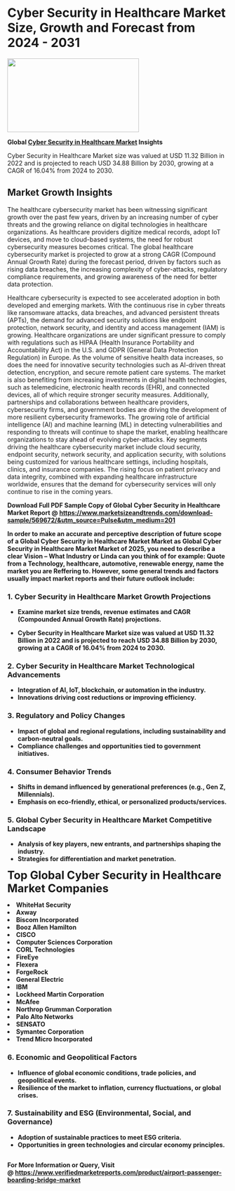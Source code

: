 <H1>Cyber Security in Healthcare Market Size, Growth and Forecast from 2024 - 2031</H1><img class="aligncenter size-medium wp-image-584254" src="https://thirdeyenews.in/wp-content/uploads/2024/09/Global-Market-Research-300x168.jpeg" alt="" width="300" height="168" /><p><strong>Global&nbsp;<a href="https://www.marketsizeandtrends.com/download-sample/569672/&amp;utm_source=Pulse&amp;utm_medium=201">Cyber Security in Healthcare Market</a> Insights</strong></p><p>Cyber Security in Healthcare Market size was valued at USD 11.32 Billion in 2022 and is projected to reach USD 34.88 Billion by 2030, growing at a CAGR of 16.04% from 2024 to 2030.</p><p><h2>Market Growth Insights</h2> <p>The healthcare cybersecurity market has been witnessing significant growth over the past few years, driven by an increasing number of cyber threats and the growing reliance on digital technologies in healthcare organizations. As healthcare providers digitize medical records, adopt IoT devices, and move to cloud-based systems, the need for robust cybersecurity measures becomes critical. The global healthcare cybersecurity market is projected to grow at a strong CAGR (Compound Annual Growth Rate) during the forecast period, driven by factors such as rising data breaches, the increasing complexity of cyber-attacks, regulatory compliance requirements, and growing awareness of the need for better data protection.</p> <p><strong></strong></p> <p>Healthcare cybersecurity is expected to see accelerated adoption in both developed and emerging markets. With the continuous rise in cyber threats like ransomware attacks, data breaches, and advanced persistent threats (APTs), the demand for advanced security solutions like endpoint protection, network security, and identity and access management (IAM) is growing. Healthcare organizations are under significant pressure to comply with regulations such as HIPAA (Health Insurance Portability and Accountability Act) in the U.S. and GDPR (General Data Protection Regulation) in Europe. As the volume of sensitive health data increases, so does the need for innovative security technologies such as AI-driven threat detection, encryption, and secure remote patient care systems. The market is also benefiting from increasing investments in digital health technologies, such as telemedicine, electronic health records (EHR), and connected devices, all of which require stronger security measures. Additionally, partnerships and collaborations between healthcare providers, cybersecurity firms, and government bodies are driving the development of more resilient cybersecurity frameworks. The growing role of artificial intelligence (AI) and machine learning (ML) in detecting vulnerabilities and responding to threats will continue to shape the market, enabling healthcare organizations to stay ahead of evolving cyber-attacks. Key segments driving the healthcare cybersecurity market include cloud security, endpoint security, network security, and application security, with solutions being customized for various healthcare settings, including hospitals, clinics, and insurance companies. The rising focus on patient privacy and data integrity, combined with expanding healthcare infrastructure worldwide, ensures that the demand for cybersecurity services will only continue to rise in the coming years. <p><strong></p><p><span class=""><strong>Download Full PDF Sample Copy of Global Cyber Security in Healthcare Market Report</strong> @ <a href="https://www.marketsizeandtrends.com/download-sample/569672/&amp;utm_source=Pulse&amp;utm_medium=201" target="_blank">https://www.marketsizeandtrends.com/download-sample/569672/&amp;utm_source=Pulse&amp;utm_medium=201</a></span></p><p>In order to make an accurate and perceptive description of future scope of a Global&nbsp;Cyber Security in Healthcare Market Market as Global&nbsp;Cyber Security in Healthcare Market Market of 2025, you need to describe a clear Vision &ndash; What Industry or Linda can you think of for example: Quote from a Technology, healthcare, automotive, renewable energy, name the market you are Reffering to. However, some general trends and factors usually impact market reports and their future outlook include:</p><h3>1.&nbsp;<strong>Cyber Security in Healthcare Market Growth Projections</strong></h3><ul><li>Examine market size trends, revenue estimates and CAGR (Compounded Annual Growth Rate) projections.</li><li><p>Cyber Security in Healthcare Market size was valued at USD 11.32 Billion in 2022 and is projected to reach USD 34.88 Billion by 2030, growing at a CAGR of 16.04% from 2024 to 2030.</p></li></ul><h3>2.&nbsp;<strong>Cyber Security in Healthcare Market Technological Advancements</strong></h3><ul><li>Integration of AI, IoT, blockchain, or automation in the industry.</li><li>Innovations driving cost reductions or improving efficiency.</li></ul><h3>3.&nbsp;<strong>Regulatory and Policy Changes</strong></h3><ul><li>Impact of global and regional regulations, including sustainability and carbon-neutral goals.</li><li>Compliance challenges and opportunities tied to government initiatives.</li></ul><h3>4.&nbsp;<strong>Consumer Behavior Trends</strong></h3><ul><li>Shifts in demand influenced by generational preferences (e.g., Gen Z, Millennials).</li><li>Emphasis on eco-friendly, ethical, or personalized products/services.</li></ul><h3>5.&nbsp;<strong>Global Cyber Security in Healthcare Market Competitive Landscape</strong></h3><ul><li>Analysis of key players, new entrants, and partnerships shaping the industry.</li><li>Strategies for differentiation and market penetration.</li></ul><p data-pm-slice="1 1 []"><span style="color: inherit; font-family: inherit; font-size: 25px;">Top Global Cyber Security in Healthcare Market Companies</span></p><div class="" data-test-id=""><p><li>WhiteHat Security</li><li> Axway</li><li> Biscom Incorporated</li><li> Booz Allen Hamilton</li><li> CISCO</li><li> Computer Sciences Corporation</li><li> CORL Technologies</li><li> FireEye</li><li> Flexera</li><li> ForgeRock</li><li> General Electric</li><li> IBM</li><li> Lockheed Martin Corporation</li><li> McAfee</li><li> Northrop Grumman Corporation</li><li> Palo Alto Networks</li><li> SENSATO</li><li> Symantec Corporation</li><li> Trend Micro Incorporated</li></p></div><h3>6.&nbsp;<strong>Economic and Geopolitical Factors</strong></h3><ul><li>Influence of global economic conditions, trade policies, and geopolitical events.</li><li>Resilience of the market to inflation, currency fluctuations, or global crises.</li></ul><h3>7.&nbsp;<strong>Sustainability and ESG (Environmental, Social, and Governance)</strong></h3><ul><li>Adoption of sustainable practices to meet ESG criteria.</li><li>Opportunities in green technologies and circular economy principles.</li></ul><h2><strong style="font-size: 14px;">For More Information or Query, Visit @&nbsp;</strong><a style="background-color: #ffffff; font-size: 14px;" href="https://www.marketsizeandtrends.com/report/cyber-security-in-healthcare-market/" target="_blank">https://www.verifiedmarketreports.com/product/airport-passenger-boarding-bridge-market</a></h2>
